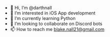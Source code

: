 - 👋 Hi, I’m @darthnall
- 👀 I’m interested in iOS App development
- 🌱 I’m currently learning Python
- 💞️ I’m looking to collaborate on Discord bots
- 📫 How to reach me blake.nall21@gmail.com

<!---
darthnall/darthnall is a ✨ special ✨ repository because its `README.md` (this file) appears on your GitHub profile.
You can click the Preview link to take a look at your changes.
--->

